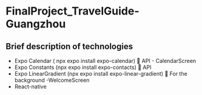 # FinalProject_TravelGuide-Guangzhou
## Brief description of technologies
-	Expo Calendar ( npx expo install expo-calendar)   API - CalendarScreen
-	Expo Constants (npx expo install expo-contacts)  API 
-	Expo LinearGradient (npx expo install expo-linear-gradient)   For the background -WelcomeScreen
-	React-native


